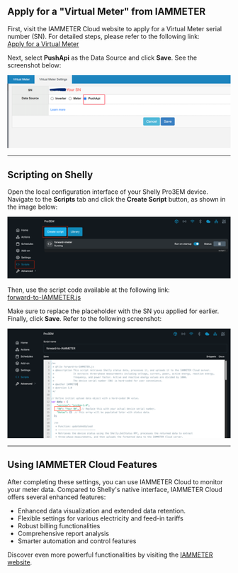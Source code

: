 ## Apply for a "Virtual Meter" from IAMMETER

First, visit the IAMMETER Cloud website to apply for a Virtual Meter serial number (SN). For detailed steps, please refer to the following link:  
[Apply for a Virtual Meter](https://www.iammeter.com/newsshow/virtual-meter-push-api-postman#apply-for-a-virtual-meter)

Next, select **PushApi** as the Data Source and click **Save**. See the screenshot below:

![Select the data source as "PushAPI"](https://raw.githubusercontent.com/lewei50/Solar-PV-Monitoring/refs/heads/virtual-meter/VirtualMeter/Shelly/Pro3EM/images/set-pushapi-for-iammeter-virtual-meter.png)

---

## Scripting on Shelly

Open the local configuration interface of your Shelly Pro3EM device. Navigate to the **Scripts** tab and click the **Create Script** button, as shown in the image below:

![Open the Scripts page to add a script](https://raw.githubusercontent.com/lewei50/Solar-PV-Monitoring/refs/heads/virtual-meter/VirtualMeter/Shelly/Pro3EM/images/create-script.png)

Then, use the script code available at the following link:  
[forward-to-IAMMETER.js](https://raw.githubusercontent.com/lewei50/Solar-PV-Monitoring/refs/heads/virtual-meter/VirtualMeter/Shelly/Pro3EM/forward-to-IAMMETER.js)

Make sure to replace the placeholder with the SN you applied for earlier. Finally, click **Save**. Refer to the following screenshot:

![Configure the script](https://raw.githubusercontent.com/lewei50/Solar-PV-Monitoring/refs/heads/virtual-meter/VirtualMeter/Shelly/Pro3EM/images/copy-script-and-save.png)

---

## Using IAMMETER Cloud Features

After completing these settings, you can use IAMMETER Cloud to monitor your meter data. Compared to Shelly's native interface, IAMMETER Cloud offers several enhanced features:

- Enhanced data visualization and extended data retention.
- Flexible settings for various electricity and feed-in tariffs
- Robust billing functionalities
- Comprehensive report analysis
- Smarter automation and control features

Discover even more powerful functionalities by visiting the [IAMMETER website](https://www.iammeter.com).
